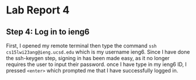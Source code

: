 # Lab Report 4

## Step 4: Log in to ieng6
First, I opened my remote terminal then type the command ```ssh cs15lwi23ang@ieng.ucsd.edu``` which is my username ieng6. Since 
I have done the ssh-keygen step, signing in has been made easy, as it no longer requires the user to input their password. 
once I have type in my ieng6 ID, I pressed ```<enter>``` which prompted me that I have successfully logged in. 
